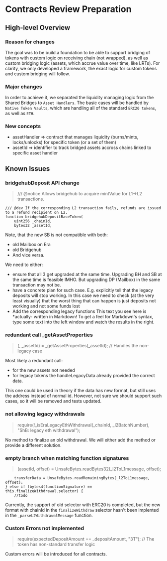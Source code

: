 # Contracts Review Preparation

## High-level Overview

### Reason for changes

The goal was to be build a foundation to be able to support bridging of tokens with custom logic on receiving chain (not wrapped), as well as custom bridging logic (assets, which accrue value over time, like LRTs).
For clarity, we only developed a framework, the exact logic for custom tokens and custom bridging will follow.

### Major changes

In order to achieve it, we separated the liquidity managing logic from the Shared Bridges to `Asset Handlers`. The basic cases will be handled by `Native Token Vaults`, which are handling all of the standard `ERC20 tokens`, as well as `ETH`.

### New concepts

- assetHandler => contract that manages liquidity (burns/mints, locks/unlocks) for specific token (or a set of them)
- assetId => identifier to track bridged assets accross chains linked to specific asset handler

## Known Issues

### bridgehubDeposit API change

> /// @notice Allows bridgehub to acquire mintValue for L1->L2 transactions.

    /// @dev If the corresponding L2 transaction fails, refunds are issued to a refund recipient on L2.
    function bridgehubDepositBaseToken(
        uint256 _chainId,
        bytes32 _assetId,

Note, that the new SB is not compatible with both:

- old Mailbox on Era
- old Bridgehub
- And vice versa.

We need to either:

- ensure that all 3 get upgraded at the same time. Upgrading BH and SB at the same time is feasible IMHO. But upgrading DP (Mailbox) in the same transaction may not be.
- have a concrete plan for such case. E.g. explicitly tell that the legacy deposits will stop working. In this case we need to check (at the very least visually) that the worst thing that can happen is just deposits not working and not some funds lost
- Add the corresponding legacy functions
  This text you see here is \*actually- written in Markdown! To get a feel
  for Markdown's syntax, type some text into the left window and
  watch the results in the right.

### redundant call \_getAssetProperties

> (, \_assetId) = \_getAssetProperties(\_assetId); // Handles the non-legacy case

Most likely a redundant call:

- for the new assets not needed
- for legacy tokens the handleLegacyData already provided the correct data.

This one could be used in theory if the data has new format, but still uses the address instead of normal id. However, not sure we should support such cases, so it will be removed and tests updated.

### not allowing legacy withdrawals

> require(!\_isEraLegacyEthWithdrawal(\_chainId, \_l2BatchNumber), "ShB: legacy eth withdrawal");

No method to finalize an old withdrawal.
We will either add the method or provide a different solution.

### empty branch when matching function signatures

> (assetId, offset) = UnsafeBytes.readBytes32(\_l2ToL1message, offset);

        transferData = UnsafeBytes.readRemainingBytes(_l2ToL1message, offset);
    } else if (bytes4(functionSignature) == this.finalizeWithdrawal.selector) {
        //todo

Currently, the support of old selector with ERC20 is completed, but the new format with chainId in the `finalizeWithdraw` selector hasn't been implented in the `_parseL2WithdrawalMessage` function.

### Custom Errors not implemented

> require(expectedDepositAmount == \_depositAmount, "3T"); // The token has non-standard transfer logic

Custom errors will be introduced for all contracts.
